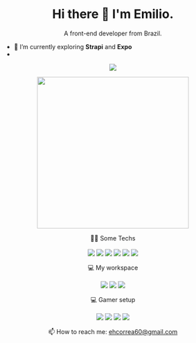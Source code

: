 

<h1 align='center'>
  Hi there 👋 I'm Emilio.
</h1>

<p align='center'>
  A front-end developer from  Brazil.
</p>

- 🌱 I’m currently exploring **Strapi** and **Expo**
- 
<p align='center'>
  <a href="https://www.linkedin.com/in/emilio-h-corr%C3%AAa-75979610a/">
    <img src="https://img.shields.io/badge/linkedin-%230077B5.svg?&style=for-the-badge&logo=linkedin&logoColor=white" />
  </a>
</p>

<p align='center'>
  <a href="#"><img src="https://github-readme-stats.vercel.app/api?username=ehcorrea&show_icons=true&count_private=true&theme=dark" width="350"></a>
</p>

<p align='center'>
  👨‍💻 Some Techs <br/><br/>
  <img src="https://img.shields.io/badge/TypeScript-007ACC?style=for-the-badge&logo=typescript&logoColor=white" />
  <img src="https://img.shields.io/badge/react-black?logo=react&style=for-the-badge" />
  <img src="https://img.shields.io/badge/react_native-242526?logo=react&style=for-the-badge" />
  <img src="https://img.shields.io/badge/expo-2f3237.svg?logo=expo&style=for-the-badge&logoColor=white" />
  <img src="https://img.shields.io/badge/Jest-white?style=for-the-badge&logo=jest&logoColor=red" />
  <img src="https://img.shields.io/badge/testing_library-white?style=for-the-badge&logo=testing-library&logoColor=red" />
</p>

<p align='center'>
  💻 My workspace<br/><br/>
  <img src="https://shields.io/badge/MacBook-Pro-9cf.svg?logo=Apple&style=for-the-badge&logoColor=white" />
  <img src="https://shields.io/badge/M3-Pro-9cf.svg?logo=Apple&style=for-the-badge&logoColor=white" />
  <img src="https://shields.io/badge/RAM-18GB-9cf.svg?logo=Apple&style=for-the-badge&logoColor=white" />
</p>

<p align='center'>
  💻 Gamer setup<br/><br/>
  <img src="https://img.shields.io/badge/windows-%230078D6.svg?&style=for-the-badge&logo=windows&logoColor=white" />
  <img src="https://img.shields.io/badge/AMD-Ryzen_7_5700X-ED1C24?style=for-the-badge&logo=amd&logoColor=white" />
  <img src="https://img.shields.io/badge/RAM-16GB-%230071C5.svg?&style=for-the-badge&logoColor=white" />
  <img src="https://img.shields.io/badge/NVIDIA-RTX3070-76B900?style=for-the-badge&logo=nvidia&logoColor=white" />
</p>

<p align='center'>
  📫 How to reach me: <a href='mailto:ehcorrea60@gmail.com'>ehcorrea60@gmail.com</a>
</p>






